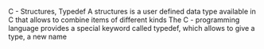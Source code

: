 C - Structures, Typedef
A structures is a user defined data type available in C that  allows to combine items of different kinds
The C - programming language provides a special keyword called typedef, which allows to give a type, a new name

